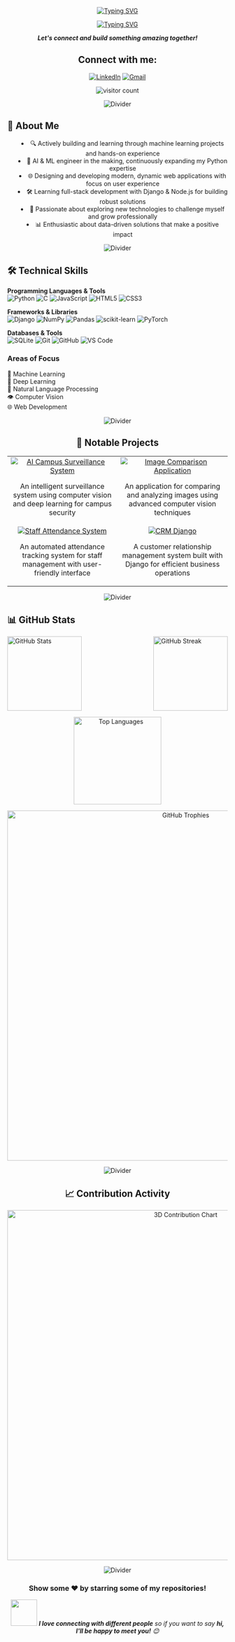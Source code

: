 
<p align="center">
  <a href="https://git.io/typing-svg"><img src="https://readme-typing-svg.herokuapp.com?font=Fira+Code&size=40&pause=600&color=7a0887&center=true&vCenter=true&width=800&height=80&lines=Hi+I'm+Siddharth" alt="Typing SVG" /></a>
</p>
<p align="center">
  <a href="https://git.io/typing-svg"><img src="https://readme-typing-svg.demolab.com?font=Comfortaa&size=30&pause=600&color=8335ba&center=true&vCenter=true&width=1000&height=100&lines=AI+%2F+ML+Engineer+in+the+making;Full-Stack+Developer;Continuous+Learner;Problem+Solver" alt="Typing SVG" /></a>
</p>

<p align='center'>
  <b><i>Let's connect and build something amazing together!</i></b>
</p>

<h2 align="center">Connect with me:</h2>
<p align="center">
  <a href="https://linkedin.com/in/siddharth-t-baba112aa" target="_blank"><img src="https://img.shields.io/badge/LinkedIn-%230077B5.svg?style=for-the-badge&logo=linkedin&logoColor=white" alt="LinkedIn" /></a>
  <a href="mailto:theprosidd@gmail.com" target="_blank"><img src="https://img.shields.io/badge/Gmail-D14836?style=for-the-badge&logo=gmail&logoColor=white" alt="Gmail" /></a>
<!--   <a href="your-portfolio-website-url" target="_blank"><img src="https://img.shields.io/badge/Portfolio-255E63?style=for-the-badge&logo=About.me&logoColor=white" alt="Portfolio" /></a> -->
</p>

<p align="center">
  <img src="https://visitcount.itsvg.in/api?id=Drackko&icon=4&color=1" alt="visitor count" />
</p>

<p align="center">
  <img src="https://user-images.githubusercontent.com/85225156/171937799-8fc9e255-9889-4642-9c92-6df85fb86e82.gif" alt="Divider">
</p>

<h2>🧠 About Me</h2>
<ul align="center" style="list-style-position: inside;">
  <li>🔍 Actively building and learning through machine learning projects and hands-on experience</li>
  <li>🤖 AI & ML engineer in the making, continuously expanding my Python expertise</li>
  <li>🌐 Designing and developing modern, dynamic web applications with focus on user experience</li>
  <li>🛠️ Learning full-stack development with Django & Node.js for building robust solutions</li>
  <li>🚀 Passionate about exploring new technologies to challenge myself and grow professionally</li>
  <li>📊 Enthusiastic about data-driven solutions that make a positive impact</li>
</ul>

<p align="center">
  <img src="https://user-images.githubusercontent.com/85225156/171937799-8fc9e255-9889-4642-9c92-6df85fb86e82.gif" alt="Divider">
</p>

<h2>🛠️ Technical Skills</h2>

<p >
  <b>Programming Languages & Tools</b><br>
  <img src="https://img.shields.io/badge/python-3670A0?style=for-the-badge&logo=python&logoColor=ffdd54" alt="Python" />
  <img src="https://img.shields.io/badge/c-%2300599C.svg?style=for-the-badge&logo=c&logoColor=white" alt="C" />
  <img src="https://img.shields.io/badge/javascript-%23323330.svg?style=for-the-badge&logo=javascript&logoColor=%23F7DF1E" alt="JavaScript" />
  <img src="https://img.shields.io/badge/html5-%23E34F26.svg?style=for-the-badge&logo=html5&logoColor=white" alt="HTML5" />
  <img src="https://img.shields.io/badge/css3-%231572B6.svg?style=for-the-badge&logo=css3&logoColor=white" alt="CSS3" />
</p>

<p>
  <b>Frameworks & Libraries</b><br>
  <img src="https://img.shields.io/badge/django-%23092E20.svg?style=for-the-badge&logo=django&logoColor=white" alt="Django" />
  <img src="https://img.shields.io/badge/numpy-%23013243.svg?style=for-the-badge&logo=numpy&logoColor=white" alt="NumPy" />
  <img src="https://img.shields.io/badge/pandas-%23150458.svg?style=for-the-badge&logo=pandas&logoColor=white" alt="Pandas" />
  <img src="https://img.shields.io/badge/scikit--learn-%23F7931E.svg?style=for-the-badge&logo=scikit-learn&logoColor=white" alt="scikit-learn" />
  <img src="https://img.shields.io/badge/PyTorch-%23EE4C2C.svg?style=for-the-badge&logo=PyTorch&logoColor=white" alt="PyTorch" />
</p>

<p>
  <b>Databases & Tools</b><br>
  <img src="https://img.shields.io/badge/sqlite-%2307405e.svg?style=for-the-badge&logo=sqlite&logoColor=white" alt="SQLite" />
  <img src="https://img.shields.io/badge/git-%23F05033.svg?style=for-the-badge&logo=git&logoColor=white" alt="Git" />
  <img src="https://img.shields.io/badge/github-%23121011.svg?style=for-the-badge&logo=github&logoColor=white" alt="GitHub" />
  <img src="https://img.shields.io/badge/Visual%20Studio%20Code-0078d7.svg?style=for-the-badge&logo=visual-studio-code&logoColor=white" alt="VS Code" />
</p>

<h3>Areas of Focus</h3>
<p>
  🤖 Machine Learning<br>
  🧠 Deep Learning<br>
  💬 Natural Language Processing<br>
  👁️ Computer Vision<br>
  🌐 Web Development
</p>

<p align="center">
  <img src="https://user-images.githubusercontent.com/85225156/171937799-8fc9e255-9889-4642-9c92-6df85fb86e82.gif" alt="Divider">
</p>



<h2 align="center">🚀 Notable Projects</h2>
<table align="center">
  <tr>
    <td align="center">
      <a href="https://github.com/Drackko/AI-Campus-Surveillance-System">
        <img src="https://img.shields.io/badge/AI-Campus%20Surveillance%20System-blue?style=for-the-badge" alt="AI Campus Surveillance System"/>
      </a>
      <p>An intelligent surveillance system using computer vision and deep learning for campus security</p>
    </td>
    <td align="center">
      <a href="https://github.com/Drackko/Image_comparison_application">
        <img src="https://img.shields.io/badge/CV-Image%20Comparison%20Application-green?style=for-the-badge" alt="Image Comparison Application"/>
      </a>
      <p>An application for comparing and analyzing images using advanced computer vision techniques</p>
    </td>
  </tr>
  <tr>
    <td align="center">
      <a href="https://github.com/Drackko/Staff_attendence_system">
        <img src="https://img.shields.io/badge/CV-Staff%20Attendance%20System-red?style=for-the-badge" alt="Staff Attendance System"/>
      </a>
      <p>An automated attendance tracking system for staff management with user-friendly interface</p>
    </td>
    <td align="center">
      <a href="https://github.com/Drackko/CRM_django">
        <img src="https://img.shields.io/badge/Web-CRM%20Django-purple?style=for-the-badge" alt="CRM Django"/>
      </a>
      <p>A customer relationship management system built with Django for efficient business operations</p>
    </td>
  </tr>
</table>

<p align="center">
  <img src="https://user-images.githubusercontent.com/85225156/171937799-8fc9e255-9889-4642-9c92-6df85fb86e82.gif" alt="Divider">
</p>
<h2>📊 GitHub Stats</h2>
<div style="display: flex; justify-content: space-between; align-items: center; gap: 50px;">
  <img src="https://github-readme-stats.vercel.app/api?username=Drackko&show_icons=true&theme=tokyonight&hide_border=true" alt="GitHub Stats" height="170"/>
  <img src="https://github-readme-streak-stats.herokuapp.com/?user=Drackko&theme=tokyonight&hide_border=true" alt="GitHub Streak" height="170"/>
</div>

<p align="center">
  <img src="https://github-readme-stats.vercel.app/api/top-langs/?username=Drackko&theme=tokyonight&hide_border=true&include_all_commits=false&count_private=false&layout=compact" alt="Top Languages" height="200"/>
</p>

<p align="center">
  <img src="https://github-profile-trophy.vercel.app/?username=Drackko&theme=nord&no-frame=true&margin-w=8&margin-h=8&row=1&column=4" alt="GitHub Trophies" width="800"/>
</p>

<p align="center">
  <img src="https://user-images.githubusercontent.com/85225156/171937799-8fc9e255-9889-4642-9c92-6df85fb86e82.gif" alt="Divider">
</p>
<h2 align="center">📈 Contribution Activity</h2>

<p align="center">
  <img src="https://ssr-contributions-svg.vercel.app/_/sudo-sidd?chart=3dbar&gap=0.6&scale=2&gradient=true&flatten=0&animation=mess&animation_duration=6&animation_loop=true&format=svg&weeks=50&theme=purple&widget_size=large&colors=87CEFA,00BFFF,1E90FF,4169E1,483D8B,6A5ACD,9370DB,8A2BE2&dark=true" alt="3D Contribution Chart" width="800"/>
</p>

<p align="center">
  <img src="https://user-images.githubusercontent.com/85225156/171937799-8fc9e255-9889-4642-9c92-6df85fb86e82.gif" alt="Divider">
</p>
<div align="center">
  <h3>Show some ❤️ by starring some of my repositories!</h3>
  <img src="https://media.giphy.com/media/LnQjpWaON8nhr21vNW/giphy.gif" width="60"> <em><b>I love connecting with different people</b> so if you want to say <b>hi, I'll be happy to meet you!</b> 😊</em>
</div>
